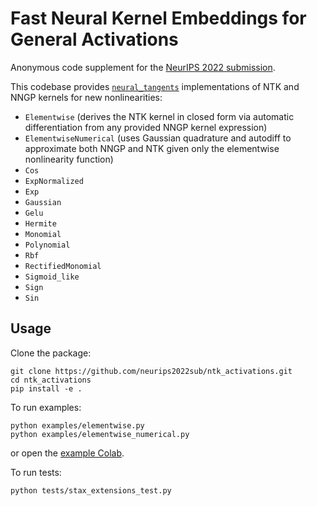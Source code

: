# Fast Neural Kernel Embeddings for General Activations

Anonymous code supplement for the [NeurIPS 2022 submission](https://openreview.net/forum?id=yLilJ1vZgMe).

This codebase provides [`neural_tangents`](https://github.com/google/neural-tangents) implementations of NTK and NNGP kernels for new nonlinearities:

* `Elementwise` (derives the NTK kernel in closed form via automatic differentiation from any provided NNGP kernel expression)
* `ElementwiseNumerical` (uses Gaussian quadrature and autodiff to approximate both NNGP and NTK given only the elementwise nonlinearity function)
* `Cos`
* `ExpNormalized`
* `Exp`
* `Gaussian`
* `Gelu`
* `Hermite`
* `Monomial`
* `Polynomial`
* `Rbf`
* `RectifiedMonomial`
* `Sigmoid_like`
* `Sign`
* `Sin`

## Usage

Clone the package: 
```commandline 
git clone https://github.com/neurips2022sub/ntk_activations.git
cd ntk_activations 
pip install -e .
```

To run examples:
```commandline
python examples/elementwise.py
python examples/elementwise_numerical.py
```
or open the [example Colab](https://colab.research.google.com/github/neurips2022sub/ntk_activations/blob/main/example.ipynb).

To run tests:
```commandline
python tests/stax_extensions_test.py
```